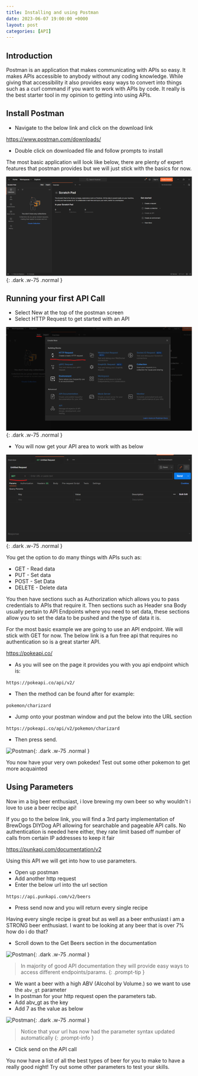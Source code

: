 ```yaml
---
title: Installing and using Postman
date: 2023-06-07 19:00:00 +0000
layout: post
categories: [API]
---
```


## Introduction
Postman is an application that makes communicating with APIs so easy. It makes APIs accessible to anybody without any coding knowledge. While giving that accessibility it also provides easy ways to convert into things such as a curl command if you want to work with APIs by code. It really is the best starter tool in my opinion to getting into using APIs.

## Install Postman
* Navigate to the below link and click on the download link

<https://www.postman.com/downloads/>

* Double click on downloaded file and follow prompts to install

The most basic application will look like below, there are plenty of expert features that postman provides but we will just stick with the basics for now.

![Postman](/assets/images/Postman.png){: .dark .w-75 .normal }

## Running your first API Call
* Select New at the top of the postman screen
* Select HTTP Request to get started with an API

![Postman](/assets/images/Postman2.png){: .dark .w-75 .normal }

* You will now get your API area to work with as below

![Postman](/assets/images/Postman3.png){: .dark .w-75 .normal }

You get the option to do many things with APIs such as:

* GET - Read data
* PUT - Set data
* POST - Set Data
* DELETE - Delete data

You then have sections such as Authorization which allows you to pass credentials to APIs that require it. Then sections such as Header sna Body usually pertain to API Endpoints where you need to set data, these sections allow you to set the data to be pushed and the type of data it is.

For the most basic example we are going to use an API endpoint. We will stick with GET for now. The below link is a fun free api that requires no authentication so is a great starter API. 

<https://pokeapi.co/>

* As you will see on the page it provides you with you api endpoint which is:

```https://pokeapi.co/api/v2/```

* Then the method can be found after for example:

```pokemon/charizard```

* Jump onto your postman window and put the below into the URL section

```https://pokeapi.co/api/v2/pokemon/charizard```

* Then press send.

![Postman](/assets/images/Postman4.png){: .dark .w-75 .normal }

You now have your very own pokedex! Test out some other pokemon to get more acquainted

## Using Parameters
Now im a big beer enthusiast, i love brewing my own beer so why wouldn't i love to use a beer recipe api!

If you go to the below link, you will find a 3rd party implementation of BrewDogs DIYDog API allowing for searchable and pageable API calls. No authentication is needed here either, they rate limit based off number of calls from certain IP addresses to keep it fair

<https://punkapi.com/documentation/v2>

Using this API we will get into how to use parameters.
* Open up postman
* Add another http request
* Enter the below url into the url section

```https://api.punkapi.com/v2/beers```

* Press send now and you will return every single recipe

Having every single recipe is great but as well as a beer enthusiast i am a STRONG beer enthusiast. I want to be looking at any beer that is over 7% how do i do that?

* Scroll down to the Get Beers section in the documentation

![Postman](/assets/images/Postman5.png){: .dark .w-75 .normal }

> In majority of good API documentation they will provide easy ways to access different endpoints/params.
{: .prompt-tip }

* We want a beer with a high ABV (Alcohol by Volume.) so we want to use the ```abv_gt``` parameter
* In postman for your http request open the parameters tab.
* Add abv_gt as the key
* Add 7 as the value as below

![Postman](/assets/images/Postman6.png){: .dark .w-75 .normal }

> Notice that your url has now had the parameter syntax updated automatically
{: .prompt-info }

* Click send on the API call

You now have a list of all the best types of beer for you to make to have a really good night! Try out some other parameters to test your skills. 